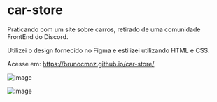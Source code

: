 # car-store
Praticando com um site sobre carros, retirado de uma comunidade FrontEnd do Discord.

Utilizei o design fornecido no Figma e estilizei utilizando HTML e CSS.

Acesse em: https://brunocmnz.github.io/car-store/

![image](https://github.com/brunocmnz/car-store/assets/117315412/2656268b-f43b-4eb6-b6b5-bd09dc9e2f80)

![image](https://github.com/brunocmnz/car-store/assets/117315412/7d4cf68c-1f99-4bd7-8f7d-6dc1fe57b9b1)

